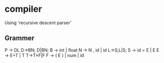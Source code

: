 compiler
========

Using 'recursive descent parser' 


Grammer
-------

P → DL
D→BN; D|BN;
B → int | float
N → N , id | id L→S;L|S;
S → id = E | E
E → E+T | T T→T×F|F
F → ( E ) | num | id
